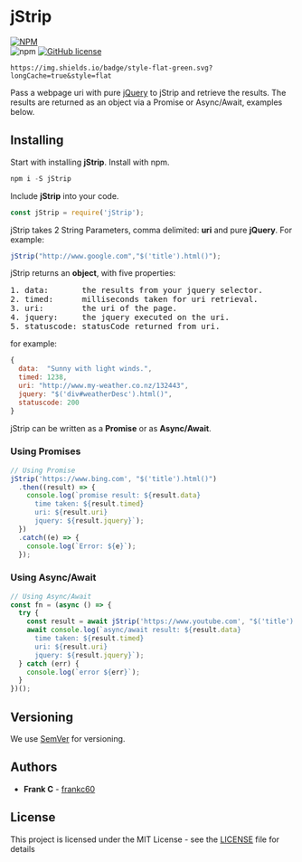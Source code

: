 # jStrip

[![NPM](https://nodei.co/npm/jstrip.png?downloads=true&downloadRank=true&stars=true)](https://nodei.co/npm/jstrip/)<br/>
![npm](https://img.shields.io/npm/v/npm.svg?longCache=true) 
[![GitHub license](https://img.shields.io/github/license/frankc60/jStrip.svg?longCache=true)](https://github.com/frankc60/jStrip/blob/master/LICENSE)


	https://img.shields.io/badge/style-flat-green.svg?longCache=true&style=flat

Pass a webpage uri with pure [jQuery](http://api.jquery.com/) to jStrip and retrieve the results. The results are returned as an object via a Promise or Async/Await, examples below.

## Installing

Start with installing **jStrip**.
Install with npm.

```js
npm i -S jStrip
```

Include **jStrip** into your code.

```js
const jStrip = require('jStrip');
```

jStrip takes 2 String Parameters, comma delimited: **uri** and pure **jQuery**.
For example:

```js
jStrip("http://www.google.com","$('title').html()");
```

jStrip returns an **object**, with five properties:

<pre>
1. data:       the results from your jquery selector.
2. timed:      milliseconds taken for uri retrieval.
3. uri:        the uri of the page.
4. jquery:     the jquery executed on the uri.
5. statuscode: statusCode returned from uri.
</pre>

for example:

```js
{
  data:  "Sunny with light winds.",
  timed: 1238,
  uri: "http://www.my-weather.co.nz/132443",
  jquery: "$('div#weatherDesc').html()",
  statuscode: 200
}
```

jStrip can be written as a **Promise** or as **Async/Await**.

### Using Promises

```js
// Using Promise
jStrip('https://www.bing.com', "$('title').html()")
  .then((result) => {
    console.log(`promise result: ${result.data}
      time taken: ${result.timed}
      uri: ${result.uri}
      jquery: ${result.jquery}`);
  })
  .catch((e) => {
    console.log(`Error: ${e}`);
  });
```

### Using Async/Await

```js
// Using Async/Await
const fn = (async () => {
  try {
    const result = await jStrip('https://www.youtube.com', "$('title').html()");
    await console.log(`async/await result: ${result.data}
      time taken: ${result.timed}
      uri: ${result.uri}
      jquery: ${result.jquery}`);
  } catch (err) {
    console.log(`error ${err}`);
  }
})();
```

## Versioning

We use [SemVer](http://semver.org/) for versioning. 

## Authors

* **Frank C** - [frankc60](https://github.com/frankc60)

## License

This project is licensed under the MIT License - see the [LICENSE](https://github.com/frankc60/jStrip/blob/master/LICENSE) file for details

